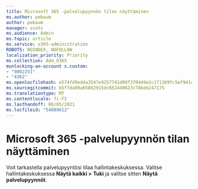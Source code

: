 ```yaml
---
title: Microsoft 365 -palvelupyynnön tilan näyttäminen
ms.author: pebaum
author: pebaum
manager: scotv
ms.audience: Admin
ms.topic: article
ms.service: o365-administration
ROBOTS: NOINDEX, NOFOLLOW
localization_priority: Priority
ms.collection: Adm_O365
munlocking-an-account s.custom:
- "9002251"
- "4362"
ms.openlocfilehash: e574fd9edda3547e9257741d99f370449e2c171369fc5ef941cadc4e70060f0d
ms.sourcegitcommit: b5f7da89a650d2915dc652449623c78be6247175
ms.translationtype: MT
ms.contentlocale: fi-FI
ms.lasthandoff: 08/05/2021
ms.locfileid: "54089612"
---
```

# <a name="find-the-status-of-your-microsoft-365-ticket"></a>Microsoft 365 -palvelupyynnön tilan näyttäminen

Voit tarkastella palvelupyyntösi tilaa hallintakeskuksessa. Valitse hallintakeskuksessa **Näytä kaikki > Tuki** ja valitse sitten **Näytä palvelupyynnöt**.
